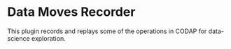 # Data Moves Recorder
This plugin records and replays some of the operations in CODAP for data-science exploration. 